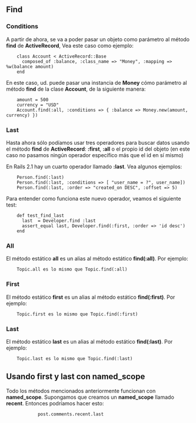 <!-- -*- mode: markdown; coding: utf-8; -*- -->

## Find

### Conditions

A partir de ahora, se va a poder pasar un objeto como parámetro al método  **find** de  **ActiveRecord**, Vea este caso como ejemplo:

        class Account < ActiveRecord::Base
          composed_of :balance, :class_name => "Money", :mapping => %w(balance amount)
        end

En este caso, ud. puede pasar una instancia de **Money** cómo parámetro al método **find** de la clase  **Account**, de la siguiente manera:

        amount = 500
        currency = "USD"
        Account.find(:all, :conditions => { :balance => Money.new(amount, currency) })

### Last

Hasta ahora sólo podíamos usar tres operadores para buscar datos usando el método **find** de **ActiveRecord**: **:first**, **:all** o el propio id del objeto (en este caso no pasamos ningún operador específico más que el id en sí mismo)

En Rails 2.1 hay un cuarto operador llamado  **:last**. Vea algunos ejemplos:

        Person.find(:last)
        Person.find(:last, :conditions => [ "user_name = ?", user_name])
        Person.find(:last, :order => "created_on DESC", :offset => 5)

Para entender como funciona este nuevo operador, veamos el siguiente test:

        def test_find_last
          last  = Developer.find :last
          assert_equal last, Developer.find(:first, :order => 'id desc')
        end

### All

El método estático **all** es un alias al método estático **find(:all)**. Por ejemplo:

        Topic.all es lo mismo que Topic.find(:all)

### First

El método estático **first** es un alias al método estático **find(:first)**. Por ejemplo:

        Topic.first es lo mismo que Topic.find(:first)

### Last

El método estático **last** es un alias al método estático **find(:last)**. Por ejemplo:

        Topic.last es lo mismo que Topic.find(:last)


## Usando **first** y **last** con named\_scope

Todo los métodos mencionados anteriormente funcionan con **named\_scope**. Supongamos que creamos un **named\_scope** llamado **recent**. Entonces podríamos hacer esto:

                post.comments.recent.last
